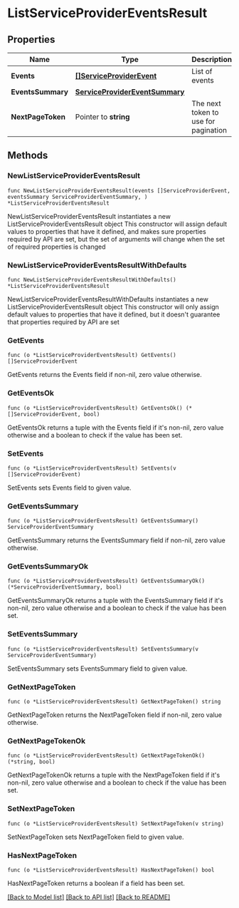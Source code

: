 # ListServiceProviderEventsResult

## Properties

Name | Type | Description | Notes
------------ | ------------- | ------------- | -------------
**Events** | [**[]ServiceProviderEvent**](ServiceProviderEvent.md) | List of events | 
**EventsSummary** | [**ServiceProviderEventSummary**](ServiceProviderEventSummary.md) |  | 
**NextPageToken** | Pointer to **string** | The next token to use for pagination | [optional] 

## Methods

### NewListServiceProviderEventsResult

`func NewListServiceProviderEventsResult(events []ServiceProviderEvent, eventsSummary ServiceProviderEventSummary, ) *ListServiceProviderEventsResult`

NewListServiceProviderEventsResult instantiates a new ListServiceProviderEventsResult object
This constructor will assign default values to properties that have it defined,
and makes sure properties required by API are set, but the set of arguments
will change when the set of required properties is changed

### NewListServiceProviderEventsResultWithDefaults

`func NewListServiceProviderEventsResultWithDefaults() *ListServiceProviderEventsResult`

NewListServiceProviderEventsResultWithDefaults instantiates a new ListServiceProviderEventsResult object
This constructor will only assign default values to properties that have it defined,
but it doesn't guarantee that properties required by API are set

### GetEvents

`func (o *ListServiceProviderEventsResult) GetEvents() []ServiceProviderEvent`

GetEvents returns the Events field if non-nil, zero value otherwise.

### GetEventsOk

`func (o *ListServiceProviderEventsResult) GetEventsOk() (*[]ServiceProviderEvent, bool)`

GetEventsOk returns a tuple with the Events field if it's non-nil, zero value otherwise
and a boolean to check if the value has been set.

### SetEvents

`func (o *ListServiceProviderEventsResult) SetEvents(v []ServiceProviderEvent)`

SetEvents sets Events field to given value.


### GetEventsSummary

`func (o *ListServiceProviderEventsResult) GetEventsSummary() ServiceProviderEventSummary`

GetEventsSummary returns the EventsSummary field if non-nil, zero value otherwise.

### GetEventsSummaryOk

`func (o *ListServiceProviderEventsResult) GetEventsSummaryOk() (*ServiceProviderEventSummary, bool)`

GetEventsSummaryOk returns a tuple with the EventsSummary field if it's non-nil, zero value otherwise
and a boolean to check if the value has been set.

### SetEventsSummary

`func (o *ListServiceProviderEventsResult) SetEventsSummary(v ServiceProviderEventSummary)`

SetEventsSummary sets EventsSummary field to given value.


### GetNextPageToken

`func (o *ListServiceProviderEventsResult) GetNextPageToken() string`

GetNextPageToken returns the NextPageToken field if non-nil, zero value otherwise.

### GetNextPageTokenOk

`func (o *ListServiceProviderEventsResult) GetNextPageTokenOk() (*string, bool)`

GetNextPageTokenOk returns a tuple with the NextPageToken field if it's non-nil, zero value otherwise
and a boolean to check if the value has been set.

### SetNextPageToken

`func (o *ListServiceProviderEventsResult) SetNextPageToken(v string)`

SetNextPageToken sets NextPageToken field to given value.

### HasNextPageToken

`func (o *ListServiceProviderEventsResult) HasNextPageToken() bool`

HasNextPageToken returns a boolean if a field has been set.


[[Back to Model list]](../README.md#documentation-for-models) [[Back to API list]](../README.md#documentation-for-api-endpoints) [[Back to README]](../README.md)


